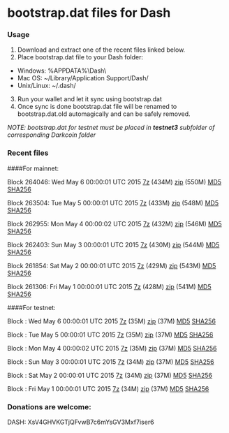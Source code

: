 # bootstrap.dat files for Dash

### Usage

1. Download and extract one of the recent files linked below.
2. Place bootstrap.dat file to your Dash folder:
 - Windows: %APPDATA%\Dash\
 - Mac OS: ~/Library/Application Support/Dash/
 - Unix/Linux: ~/.dash/
3. Run your wallet and let it sync using bootstrap.dat
4. Once sync is done bootstrap.dat file will be renamed to bootstrap.dat.old automagically and can be safely removed.

_NOTE: bootstrap.dat for testnet must be placed in **testnet3** subfolder of corresponding Darkcoin folder_

### Recent files

####For mainnet:

Block 264046: Wed May  6 00:00:01 UTC 2015 [7z](https://transfer.sh/OXwJ1/bootstrap.dat.20150506.7z) (434M) [zip](https://transfer.sh/c1R9e/bootstrap.dat.20150506.zip) (550M) [MD5](https://transfer.sh/52Bxe/md5.txt) [SHA256](https://transfer.sh/Fq7Gg/sha256.txt)

Block 263504: Tue May  5 00:00:01 UTC 2015 [7z](https://transfer.sh/u6xof/bootstrap.dat.20150505.7z) (433M) [zip](https://transfer.sh/qfhwH/bootstrap.dat.20150505.zip) (548M) [MD5](https://transfer.sh/HGKFZ/md5.txt) [SHA256](https://transfer.sh/cOKDr/sha256.txt)

Block 262955: Mon May  4 00:00:02 UTC 2015 [7z](https://transfer.sh/1cQMbi/bootstrap.dat.20150504.7z) (432M) [zip](https://transfer.sh/ll4qe/bootstrap.dat.20150504.zip) (546M) [MD5](https://transfer.sh/1aja9Q/md5.txt) [SHA256](https://transfer.sh/ENvvB/sha256.txt)

Block 262403: Sun May  3 00:00:01 UTC 2015 [7z](https://transfer.sh/3X7sZ/bootstrap.dat.20150503.7z) (430M) [zip](https://transfer.sh/GvSCz/bootstrap.dat.20150503.zip) (544M) [MD5](https://transfer.sh/sDysK/md5.txt) [SHA256](https://transfer.sh/MvDa6/sha256.txt)

Block 261854: Sat May  2 00:00:01 UTC 2015 [7z](https://transfer.sh/2TaAk/bootstrap.dat.20150502.7z) (429M) [zip](https://transfer.sh/1dxsRK/bootstrap.dat.20150502.zip) (543M) [MD5](https://transfer.sh/ZXqyg/md5.txt) [SHA256](https://transfer.sh/zvonI/sha256.txt)

Block 261306: Fri May  1 00:00:01 UTC 2015 [7z](https://transfer.sh/1ez2AH/bootstrap.dat.20150501.7z) (428M) [zip](https://transfer.sh/3YHDx/bootstrap.dat.20150501.zip) (541M) [MD5](https://transfer.sh/Ji7iH/md5.txt) [SHA256](https://transfer.sh/15cUXy/sha256.txt)

####For testnet:

Block : Wed May  6 00:00:01 UTC 2015 [7z](https://transfer.sh/epTs4/bootstrap.dat.20150506.7z) (35M) [zip](https://transfer.sh/pUb0X/bootstrap.dat.20150506.zip) (37M) [MD5](https://transfer.sh/P2Xz0/md5.txt) [SHA256](https://transfer.sh/ng32m/sha256.txt)

Block : Tue May  5 00:00:01 UTC 2015 [7z](https://transfer.sh/k51XK/bootstrap.dat.20150505.7z) (35M) [zip](https://transfer.sh/8PPHA/bootstrap.dat.20150505.zip) (37M) [MD5](https://transfer.sh/Y83r/md5.txt) [SHA256](https://transfer.sh/3fuuo/sha256.txt)

Block : Mon May  4 00:00:02 UTC 2015 [7z](https://transfer.sh/odAGw/bootstrap.dat.20150504.7z) (35M) [zip](https://transfer.sh/EILx9/bootstrap.dat.20150504.zip) (37M) [MD5](https://transfer.sh/SRDuI/md5.txt) [SHA256](https://transfer.sh/Xmfl8/sha256.txt)

Block : Sun May  3 00:00:01 UTC 2015 [7z](https://transfer.sh/p9EHY/bootstrap.dat.20150503.7z) (34M) [zip](https://transfer.sh/19KaU6/bootstrap.dat.20150503.zip) (37M) [MD5](https://transfer.sh/9MIdg/md5.txt) [SHA256](https://transfer.sh/1huqy0/sha256.txt)

Block : Sat May  2 00:00:01 UTC 2015 [7z](https://transfer.sh/UaUuf/bootstrap.dat.20150502.7z) (34M) [zip](https://transfer.sh/PLVsB/bootstrap.dat.20150502.zip) (37M) [MD5](https://transfer.sh/16U8qu/md5.txt) [SHA256](https://transfer.sh/1e8fTh/sha256.txt)

Block : Fri May  1 00:00:01 UTC 2015 [7z](https://transfer.sh/cUHOT/bootstrap.dat.20150501.7z) (34M) [zip](https://transfer.sh/15SI5U/bootstrap.dat.20150501.zip) (37M) [MD5](https://transfer.sh/1dzoia/md5.txt) [SHA256](https://transfer.sh/zPOH2/sha256.txt)

### Donations are welcome:

DASH: XsV4GHVKGTjQFvwB7c6mYsGV3Mxf7iser6
